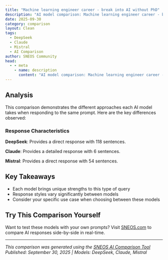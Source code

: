 ```yaml
---
title: "Machine learning engineer career - break into AI without PhD"
description: "AI model comparison: Machine learning engineer career - break into AI without PhD..."
date: 2025-09-30
category: comparison
layout: Clean
tags:
  - DeepSeek
  - Claude
  - Mistral
  - AI Comparison
author: SNEOS Community
head:
  - - meta
    - name: description
      content: "AI model comparison: Machine learning engineer career - break into AI without PhD..."
---
```


<ChatComparison
  title="Machine learning engineer career - break into AI without PhD"
  prompt="Machine learning engineer career - break into AI without PhD"
  :responses='{"DeepSeek": "Of course. Breaking into a Machine Learning Engineer (MLE) role without a PhD is not only possible but is a very common and realistic career path. The key is to build a compelling profile that showcases practical skills, hands-on experience, and a deep understanding of production-level ML systems.\n\nHere is a comprehensive guide to break into an AI career as a Machine Learning Engineer without a PhD.\n\n### The Core Mindset Shift: From Theory to Production\n\nA PhD is often focused on **novel research**. An MLE role is focused on **building reliable, scalable, and maintainable systems** that use ML. You need to prove you can do the latter.\n\nYour portfolio and experience should scream: **\u0022I can take a model from a Jupyter notebook and put it to work in a real product.\u0022**\n\n---\n\n### The Strategic Blueprint: A Four-Pillar Approach\n\n#### 1. Build a Rock-Solid Foundation\n\nYou must have a strong grasp of the fundamentals. You don\u0027t need to derive every equation from first principles, but you need to understand them intuitively.\n\n* **Programming:**\n * **Python:** Non-negotiable. Be fluent. Key libraries: NumPy, Pandas, Scikit-learn.\n * **SQL:** Absolutely essential for data extraction and manipulation.\n * **Bonus:** Learn a statically typed language like **Go** or **Java/C\u002B\u002B** for high-performance systems.\n* **Mathematics \u0026 Statistics:**\n * **Linear Algebra:** Vectors, matrices, operations, decompositions. (The foundation of deep learning).\n * **Calculus:** Derivatives, gradients, chain rule (for understanding how models learn).\n * **Probability \u0026 Statistics:** Distributions, statistical tests, Bayes\u0027 theorem, evaluation metrics (Precision, Recall, F1-score, AUC-ROC).\n* **Core Machine Learning:**\n * Understand the theory and application of classic ML models: Linear/Logistic Regression, Decision Trees, Random Forests, Gradient Boosting (XGBoost, LightGBM), SVMs, and k-Means.\n * Understand the basics of Deep Learning: MLPs, CNNs (for images), RNNs/LSTMs/Transformers (for text/time series).\n\n#### 2. Develop Specialized, Practical Skills\n\nThis is where you separate yourself from Data Scientists and pure researchers. Focus on the *engineering* part of MLE.\n\n* **MLOps (Machine Learning Operations):** This is your #1 differentiator.\n * **Version Control:** Git is a must. Learn to use it properly.\n * **Experiment Tracking:** Use tools like **MLflow**, **Weights \u0026 Biases**, or Neptune. Show that you can systematically track your model experiments, parameters, and metrics.\n * **Model Deployment:** Learn how to package a model into a REST API using **FastAPI** or **Flask**. Containerize it with **Docker**.\n * **Orchestration:** Understand the basics of **Kubernetes** for scaling your model deployments.\n * **Cloud Platforms:** Get hands-on with **AWS, GCP, or Azure**. Learn their core ML services (SageMaker, Vertex AI, Azure ML) and infrastructure (S3, EC2, Cloud Functions).\n* **Software Engineering Best Practices:**\n * Write clean, modular, and tested code.\n * Understand CI/CD (Continuous Integration/Continuous Deployment) pipelines as they apply to ML models.\n * Learn about system design: How would you build a recommendation system? A fraud detection service?\n\n#### 3. Gain Tangible, Project-Based Experience\n\nTheory is useless without practice. You need a portfolio that tells a story.\n\n* **Go Beyond Tutorials:** Don\u0027t just follow a \u0022Cat vs. Dog\u0022 CNN tutorial. Build something that interests you.\n* **The \u0022Full Stack ML\u0022 Project:** Create 2-3 high-quality projects that demonstrate the *entire ML lifecycle*.\n 1. **Problem \u0026 Data:** Define a clear problem. Scrape your own data or find a messy dataset on Kaggle.\n 2. **EDA \u0026 Preprocessing:** Perform rigorous Exploratory Data Analysis. Clean and preprocess the data.\n 3. **Modeling:** Train multiple models, track all experiments, and select the best one. **Document your choices.**\n 4. **Deployment:** This is the critical step. **Deploy your model as a web service.** Create a simple front-end or a mobile app that calls your API.\n 5. **Monitoring (Bonus):** Add a simple logging system to track predictions and monitor for model drift.\n* **Example Project Ideas:**\n * A web app that identifies the breed of a dog from an uploaded image (CNN \u002B Flask/FastAPI \u002B Docker \u002B Heroku/AWS).\n * A service that summarizes long articles (Transformers \u002B FastAPI).\n * A recommendation system for books or movies, deployed as an API.\n\n#### 4. Build Your Profile and Network\n\n* **Create a \u0022Master\u0022 GitHub Profile:** Your GitHub is your new resume. Make it pristine. Each project should have a detailed \u0060README.md\u0060 with the problem statement, approach, and a link to the live demo.\n* **Contribute to Open Source:** Find an open-source ML library you use (like Hugging Face \u0060transformers\u0060, \u0060lightning\u0060, \u0060MLflow\u0060) and contribute. Even a small bug fix or documentation improvement looks fantastic on a resume.\n* **Kaggle:** Participate in Kaggle competitions. It\u0027s a great way to learn from others and prove your modeling skills. A silver medal is a significant credential.\n* **Blogging/Writing:** Write technical blog posts explaining concepts or walking through your projects. This demonstrates communication skills and deep understanding.\n* **Networking:**\n * Connect with MLEs on LinkedIn. Don\u0027t just ask for a job; ask for a 15-minute chat to learn about their role.\n * Attend local meetups (ML, AI, Data Science) and conferences.\n\n---\n\n### The Practical Roadmap \u0026 Timeline\n\nThis is a 12-18 month journey for someone starting from a related field (e.g., Software Engineer, Data Analyst).\n\n| Phase | Timeline | Focus | Key Outcomes |\n| :--- | :--- | :--- | :--- |\n| **1. Foundation** | 3-4 Months | Python, SQL, Math refresher, Core ML theory. | Complete online courses (e.g., Coursera\u0027s ML by Andrew Ng, fast.ai). |\n| **2. Specialization** | 4-5 Months | Deep Learning, MLOps tools (Docker, FastAPI, MLflow), Cloud fundamentals. | Build and deploy your first \u0022full-stack\u0022 project. Get a cloud certification (e.g., AWS ML Specialty). |\n| **3. Portfolio \u0026 Depth** | 4-5 Months | Build 2-3 complex portfolio projects. Contribute to open source. | A strong GitHub with live demos. A technical blog. A Kaggle profile. |\n| **4. Job Hunt** | 2-3 Months | Tailor resume, practice coding/ML interviews, network aggressively. | Land an MLE or adjacent role (e.g., ML Platform Engineer, Data Scientist with engineering focus). |\n\n### How to Get Your First Job: Target the Right Roles\n\nDon\u0027t just apply to \u0022Machine Learning Engineer\u0022 at OpenAI or Google Brain. Be strategic.\n\n* **Look for Adjacent Roles First:**\n * **Data Engineer:** Builds the data pipelines that MLEs rely on.\n * **Software Engineer - ML Infrastructure:** Works on the platforms and tools for MLEs.\n * **Data Scientist (with a engineering-heavy team):** Some DS roles are very production-oriented.\n* **Target Smaller Companies or Startups:** They are often more willing to hire for potential and practical skills rather than prestigious degrees. You\u0027ll also wear more hats, accelerating your learning.\n* **Leverage Your Previous Experience:** If you were a backend engineer, highlight your software skills and frame your ML projects as system-building exercises. If you were a data analyst, highlight your data wrangling and business problem-solving skills.\n\n### Final Words of Encouragement\n\nThe industry is desperate for people who can **build and ship** ML systems. A PhD might get you a research role, but a proven track record of building things will get you an MLE job. Focus on that, be persistent, and you will break in.\n\n**Your mantra:** **Build, Deploy, Repeat.**", "Claude": "You can absolutely break into AI/ML engineering without a PhD! Here\u0027s a practical roadmap:\n\n## Essential Skills to Develop\n\n**Programming \u0026 Tools:**\n- Python (pandas, NumPy, scikit-learn, TensorFlow/PyTorch)\n- SQL for data manipulation\n- Git/version control\n- Cloud platforms (AWS, GCP, or Azure)\n- Docker/containerization basics\n\n**Core ML Knowledge:**\n- Statistics and linear algebra fundamentals\n- Supervised/unsupervised learning algorithms\n- Model evaluation and validation\n- Feature engineering\n- Basic deep learning concepts\n\n## Learning Path Options\n\n**Self-Directed Learning:**\n- Online courses (Coursera\u0027s ML course, fast.ai, Udacity)\n- Kaggle competitions for hands-on practice\n- YouTube channels (3Blue1Brown, StatQuest)\n- Books: \u0022Hands-On ML\u0022 by Aur\u00E9lien G\u00E9ron\n\n**Formal Education Alternatives:**\n- ML bootcamps (6-12 months)\n- Master\u0027s in Data Science/ML (if you want formal credentials)\n- Professional certificates (Google, IBM, Microsoft)\n\n## Building Your Portfolio\n\n- **GitHub projects** showcasing end-to-end ML pipelines\n- **Kaggle competitions** with documented approaches\n- **Blog posts** explaining your projects and learnings\n- **Deploy models** using Flask/FastAPI or cloud services\n\n## Entry Strategies\n\n**Target Roles:**\n- Data Analyst \u2192 ML Engineer transition\n- Software Engineer with ML focus\n- Junior ML Engineer positions\n- ML roles at smaller companies/startups\n\n**Networking:**\n- Join ML communities (Reddit, Discord, local meetups)\n- Attend conferences and workshops\n- Connect with practitioners on LinkedIn\n\nThe key is consistent practice and building demonstrable skills through projects. Many successful ML engineers are self-taught!\n\nWhat\u0027s your current background? I can give more targeted advice.", "Mistral": "Breaking into a career as a machine learning engineer without a PhD is definitely possible, although it may require a strategic approach. Here are some steps you can take to build a strong foundation and increase your chances of success:\n\n### 1. **Build a Strong Foundation in Mathematics and Statistics**\n- **Linear Algebra:** Understand vectors, matrices, and operations on them.\n- **Calculus:** Focus on differentiation and integration, which are crucial for understanding optimization algorithms.\n- **Probability and Statistics:** Learn about distributions, hypothesis testing, and statistical inference.\n\n### 2. **Learn Programming Languages**\n- **Python:** The most commonly used language in machine learning.\n- **R:** Also popular for statistical analysis and data visualization.\n- **SQL:** Essential for querying databases.\n\n### 3. **Gain Practical Experience**\n- **Online Courses:** Platforms like Coursera, edX, and Udacity offer courses on machine learning.\n- **Kaggle Competitions:** Participate in competitions to gain hands-on experience and build a portfolio.\n- **Open Source Projects:** Contribute to open-source machine learning projects on GitHub.\n\n### 4. **Understand Machine Learning Frameworks**\n- **TensorFlow:** Developed by Google, widely used for deep learning.\n- **PyTorch:** Developed by Facebook, known for its flexibility and ease of use.\n- **Scikit-Learn:** A popular library for traditional machine learning algorithms.\n\n### 5. **Build a Portfolio**\n- **Projects:** Work on diverse projects that showcase your skills in different areas of machine learning.\n- **Blog/GitHub:** Document your projects and share your code on platforms like GitHub. Write blogs to explain your approach and findings.\n\n### 6. **Networking**\n- **Meetups and Conferences:** Attend industry events to meet professionals and learn about the latest trends.\n- **LinkedIn:** Connect with professionals in the field and engage in relevant discussions.\n- **Mentorship:** Find a mentor who can guide you and provide insights into the industry.\n\n### 7. **Certifications**\n- **Google Cloud Certified - Professional Machine Learning Engineer:** Demonstrates your ability to design, build, and productionize machine learning models.\n- **AWS Certified Machine Learning \u2013 Specialty:** Validates your expertise in building and deploying machine learning models on AWS.\n\n### 8. **Internships and Entry-Level Positions**\n- **Internships:** Apply for internships at companies that focus on machine learning.\n- **Entry-Level Jobs:** Look for roles like Data Analyst, Junior Data Scientist, or Machine Learning Engineer.\n\n### 9. **Stay Updated**\n- **Research Papers:** Read the latest research papers to stay updated with advancements in the field.\n- **Online Communities:** Join forums like Stack Overflow, Reddit, and specialized machine learning communities.\n\n### 10. **Soft Skills**\n- **Communication:** Be able to explain complex concepts in simple terms.\n- **Problem-Solving:** Develop a mindset for solving real-world problems using machine learning.\n- **Teamwork:** Collaborate effectively with data scientists, engineers, and other stakeholders.\n\n### Example Pathway:\n1. **Education:** Complete a bachelor\u0027s degree in Computer Science, Mathematics, or a related field.\n2. **Online Courses:** Take courses on machine learning from platforms like Coursera or edX.\n3. **Projects:** Work on personal projects and contribute to open-source projects.\n4. **Certifications:** Obtain relevant certifications to validate your skills.\n5. **Internships:** Gain practical experience through internships.\n6. **Entry-Level Job:** Secure an entry-level position and continue learning on the job.\n\n### Resources:\n- **Books:** \u0022Hands-On Machine Learning with Scikit-Learn, Keras, and TensorFlow\u0022 by Aur\u00E9lien G\u00E9ron.\n- **Online Courses:** Andrew Ng\u0027s Machine Learning course on Coursera.\n- **Platforms:** Kaggle, GitHub, LinkedIn.\n\nBy following these steps, you can build a strong foundation and demonstrate your capabilities, making it possible to break into a machine learning engineer career without a PhD."}' 
  published-date="16:08"
/>

## Analysis

This comparison demonstrates the different approaches each AI model takes when responding to the same prompt. Here are the key differences observed:

### Response Characteristics

**DeepSeek**: Provides a direct response with 118 sentences. 

**Claude**: Provides a detailed response with 6 sentences. 

**Mistral**: Provides a direct response with 54 sentences. 

## Key Takeaways

- Each model brings unique strengths to this type of query
- Response styles vary significantly between models
- Consider your specific use case when choosing between these models

## Try This Comparison Yourself

Want to test these models with your own prompts? Visit [SNEOS.com](https://sneos.com) to compare AI responses side-by-side in real-time.

---

*This comparison was generated using the [SNEOS AI Comparison Tool](https://sneos.com)*
*Published: September 30, 2025 | Models: DeepSeek, Claude, Mistral*
